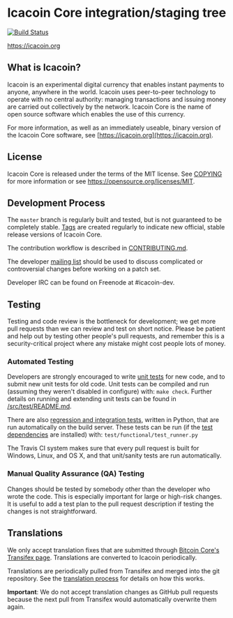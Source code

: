 Icacoin Core integration/staging tree
=====================================

[![Build Status](https://travis-ci.com/spijkermenno/Icacoin.svg?branch=main)](https://travis-ci.com/spijkermenno/Icacoin)

https://icacoin.org

What is Icacoin?
----------------

Icacoin is an experimental digital currency that enables instant payments to
anyone, anywhere in the world. Icacoin uses peer-to-peer technology to operate
with no central authority: managing transactions and issuing money are carried
out collectively by the network. Icacoin Core is the name of open source
software which enables the use of this currency.

For more information, as well as an immediately useable, binary version of
the Icacoin Core software, see [https://icacoin.org](https://icacoin.org).

License
-------

Icacoin Core is released under the terms of the MIT license. See [COPYING](COPYING) for more
information or see https://opensource.org/licenses/MIT.

Development Process
-------------------

The `master` branch is regularly built and tested, but is not guaranteed to be
completely stable. [Tags](https://github.com/icacoin-project/icacoin/tags) are created
regularly to indicate new official, stable release versions of Icacoin Core.

The contribution workflow is described in [CONTRIBUTING.md](CONTRIBUTING.md).

The developer [mailing list](https://groups.google.com/forum/#!forum/icacoin-dev)
should be used to discuss complicated or controversial changes before working
on a patch set.

Developer IRC can be found on Freenode at #icacoin-dev.

Testing
-------

Testing and code review is the bottleneck for development; we get more pull
requests than we can review and test on short notice. Please be patient and help out by testing
other people's pull requests, and remember this is a security-critical project where any mistake might cost people
lots of money.

### Automated Testing

Developers are strongly encouraged to write [unit tests](src/test/README.md) for new code, and to
submit new unit tests for old code. Unit tests can be compiled and run
(assuming they weren't disabled in configure) with: `make check`. Further details on running
and extending unit tests can be found in [/src/test/README.md](/src/test/README.md).

There are also [regression and integration tests](/test), written
in Python, that are run automatically on the build server.
These tests can be run (if the [test dependencies](/test) are installed) with: `test/functional/test_runner.py`

The Travis CI system makes sure that every pull request is built for Windows, Linux, and OS X, and that unit/sanity tests are run automatically.

### Manual Quality Assurance (QA) Testing

Changes should be tested by somebody other than the developer who wrote the
code. This is especially important for large or high-risk changes. It is useful
to add a test plan to the pull request description if testing the changes is
not straightforward.

Translations
------------

We only accept translation fixes that are submitted through [Bitcoin Core's Transifex page](https://www.transifex.com/projects/p/bitcoin/).
Translations are converted to Icacoin periodically.

Translations are periodically pulled from Transifex and merged into the git repository. See the
[translation process](doc/translation_process.md) for details on how this works.

**Important**: We do not accept translation changes as GitHub pull requests because the next
pull from Transifex would automatically overwrite them again.
